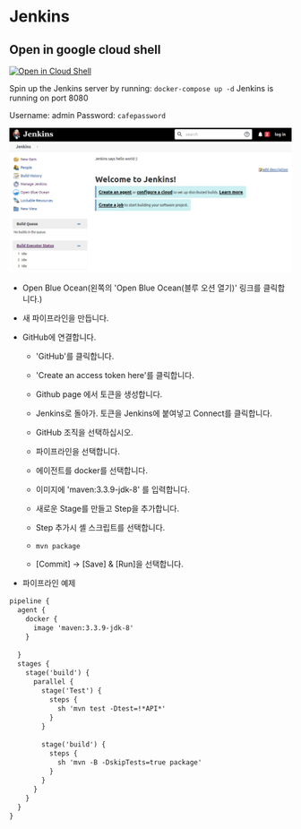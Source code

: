 # Jenkins

## Open in google cloud shell

[![Open in Cloud Shell](https://gstatic.com/cloudssh/images/open-btn.svg)](https://console.cloud.google.com/cloudshell/editor?cloudshell_git_repo=https://github.com/icp-prg/edu-ci.git)

Spin up the Jenkins server by running:
`docker-compose up -d` Jenkins is running on port
8080

Username: admin Password: `cafepassword`


![Welcome page](img/welcome2.png)


* Open Blue Ocean(왼쪽의 'Open Blue Ocean(블루 오션 열기)' 링크를 클릭합니다.)

* 새 파이프라인을 만듭니다.
* GitHub에 연결합니다.

    * 'GitHub'를 클릭합니다.
    * 'Create an access token here'를 클릭합니다.
    
    * Github page 에서 토큰을 생성합니다.

    * Jenkins로 돌아가. 토큰을 Jenkins에 붙여넣고 Connect를 클릭합니다.
    
    * GitHub 조직을 선택하십시오.
    
    * 파이프라인을 선택합니다.
    
    * 에이전트를 docker를 선택합니다.

    * 이미지에 'maven:3.3.9-jdk-8' 를 입력합니다.

    * 새로운 Stage를 만들고 Step을 추가합니다.
    
    * Step 추가시 셸 스크립트를 선택합니다.
    
    * `mvn package`
    
    * [Commit] -> [Save] & [Run]을 선택합니다.


* 파이프라인 예제
```
pipeline {
  agent {
    docker {
      image 'maven:3.3.9-jdk-8'
    }

  }
  stages {
    stage('build') {
      parallel {
        stage('Test') {
          steps {
            sh 'mvn test -Dtest=!*API*'
          }
        }

        stage('build') {
          steps {
            sh 'mvn -B -DskipTests=true package'
          }
        }
      }
    }
  }
}
```
